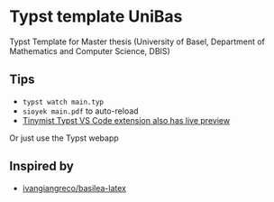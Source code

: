 # Typst template UniBas

Typst Template for Master thesis (University of Basel, Department of Mathematics and Computer Science, DBIS)


## Tips
- `typst watch main.typ`
- `sioyek main.pdf` to auto-reload
- [Tinymist Typst VS Code extension also has live preview](https://marketplace.visualstudio.com/items?itemName=myriad-dreamin.tinymist)

Or just use the Typst webapp


## Inspired by
- [ivangiangreco/basilea-latex](https://github.com/ivangiangreco/basilea-latex)

